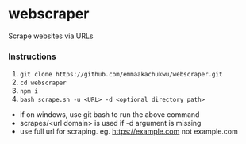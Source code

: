 # webscraper
Scrape websites via URLs

### Instructions
1. `git clone https://github.com/emmaakachukwu/webscraper.git`
2. `cd webscraper`
3. `npm i`
4. `bash scrape.sh -u <URL> -d <optional directory path>`
- if on windows, use git bash to run the above command
- scrapes/\<url domain\> is used if -d argument is missing
- use full url for scraping. eg. https://example.com not example.com
